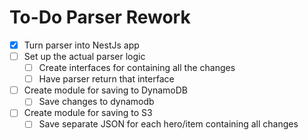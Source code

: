 # To-Do Parser Rework

- [x] Turn parser into NestJs app
- [ ] Set up the actual parser logic
  - [ ] Create interfaces for containing all the changes
  - [ ] Have parser return that interface
- [ ] Create module for saving to DynamoDB
  - [ ] Save changes to dynamodb
- [ ] Create module for saving to S3
  - [ ] Save separate JSON for each hero/item containing all changes 